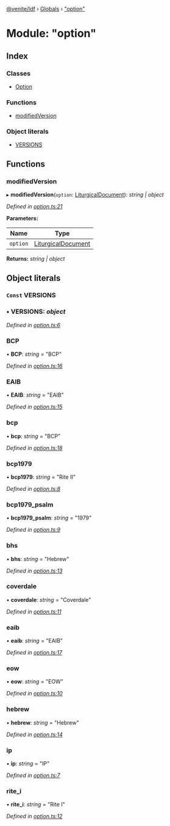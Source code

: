 [@venite/ldf](../README.md) › [Globals](../globals.md) › ["option"](_option_.md)

# Module: "option"

## Index

### Classes

* [Option](../classes/_option_.option.md)

### Functions

* [modifiedVersion](_option_.md#modifiedversion)

### Object literals

* [VERSIONS](_option_.md#const-versions)

## Functions

###  modifiedVersion

▸ **modifiedVersion**(`option`: [LiturgicalDocument](../classes/_liturgical_document_.liturgicaldocument.md)): *string | object*

*Defined in [option.ts:21](https://github.com/gbj/venite/blob/9ff8a866/ldf/src/option.ts#L21)*

**Parameters:**

Name | Type |
------ | ------ |
`option` | [LiturgicalDocument](../classes/_liturgical_document_.liturgicaldocument.md) |

**Returns:** *string | object*

## Object literals

### `Const` VERSIONS

### ▪ **VERSIONS**: *object*

*Defined in [option.ts:6](https://github.com/gbj/venite/blob/9ff8a866/ldf/src/option.ts#L6)*

###  BCP

• **BCP**: *string* = "BCP"

*Defined in [option.ts:16](https://github.com/gbj/venite/blob/9ff8a866/ldf/src/option.ts#L16)*

###  EAIB

• **EAIB**: *string* = "EAIB"

*Defined in [option.ts:15](https://github.com/gbj/venite/blob/9ff8a866/ldf/src/option.ts#L15)*

###  bcp

• **bcp**: *string* = "BCP"

*Defined in [option.ts:18](https://github.com/gbj/venite/blob/9ff8a866/ldf/src/option.ts#L18)*

###  bcp1979

• **bcp1979**: *string* = "Rite II"

*Defined in [option.ts:8](https://github.com/gbj/venite/blob/9ff8a866/ldf/src/option.ts#L8)*

###  bcp1979_psalm

• **bcp1979_psalm**: *string* = "1979"

*Defined in [option.ts:9](https://github.com/gbj/venite/blob/9ff8a866/ldf/src/option.ts#L9)*

###  bhs

• **bhs**: *string* = "Hebrew"

*Defined in [option.ts:13](https://github.com/gbj/venite/blob/9ff8a866/ldf/src/option.ts#L13)*

###  coverdale

• **coverdale**: *string* = "Coverdale"

*Defined in [option.ts:11](https://github.com/gbj/venite/blob/9ff8a866/ldf/src/option.ts#L11)*

###  eaib

• **eaib**: *string* = "EAIB"

*Defined in [option.ts:17](https://github.com/gbj/venite/blob/9ff8a866/ldf/src/option.ts#L17)*

###  eow

• **eow**: *string* = "EOW"

*Defined in [option.ts:10](https://github.com/gbj/venite/blob/9ff8a866/ldf/src/option.ts#L10)*

###  hebrew

• **hebrew**: *string* = "Hebrew"

*Defined in [option.ts:14](https://github.com/gbj/venite/blob/9ff8a866/ldf/src/option.ts#L14)*

###  ip

• **ip**: *string* = "IP"

*Defined in [option.ts:7](https://github.com/gbj/venite/blob/9ff8a866/ldf/src/option.ts#L7)*

###  rite_i

• **rite_i**: *string* = "Rite I"

*Defined in [option.ts:12](https://github.com/gbj/venite/blob/9ff8a866/ldf/src/option.ts#L12)*
